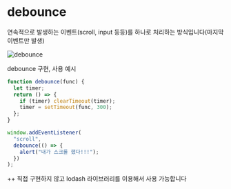 # debounce

연속적으로 발생하는 이벤트(scroll, input 등등)를 하나로 처리하는 방식입니다(마지막 이벤트만 발생)

![debounce](https://img1.daumcdn.net/thumb/R1280x0/?scode=mtistory2&fname=https%3A%2F%2Ft1.daumcdn.net%2Fcfile%2Ftistory%2F994614365C17654319)

debounce 구현, 사용 예시

```js
function debounce(func) {
  let timer;
  return () => {
    if (timer) clearTimeout(timer);
    timer = setTimeout(func, 300);
  };
}

window.addEventListener(
  "scroll",
  debounce(() => {
    alert("내가 스크롤 했다!!!");
  })
);
```

++ 직접 구현하지 않고 lodash 라이브러리를 이용해서 사용 가능합니다
